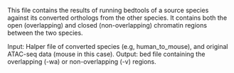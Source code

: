 This file contains the results of running bedtools of a source species against
its converted orthologs from the other species. It contains both the open (overlapping) and 
closed (non-overlapping) chromatin regions between the two species. 

Input: Halper file of converted species (e.g, human_to_mouse), and original ATAC-seq data 
(mouse in this case). 
Output: bed file containing the overlapping (-wa) or non-overlapping (-v) regions.